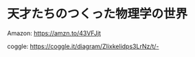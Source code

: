 # 天才たちのつくった物理学の世界
Amazon:
https://amzn.to/43VFJjt

coggle:
https://coggle.it/diagram/ZIixkelidps3LrNz/t/-
